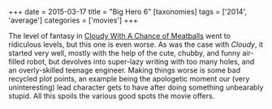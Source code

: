 +++
date = 2015-03-17
title = "Big Hero 6"
[taxonomies]
tags = ['2014', 'average']
categories = ['movies']
+++

The level of fantasy in [Cloudy With A Chance of Meatballs] went to
ridiculous levels, but this one is even worse. As was the case with
*Cloudy*, it started very well, mostly with the help of the cute, chubby,
and funny air-filled robot, but devolves into super-lazy writing with
too many holes, and an overly-skilled teenage engineer. Making things
worse is some bad recycled plot points, an example being the apologetic
moment our (very uninteresting) lead character gets to have after doing
something unbearably stupid. All this spoils the various good spots the
movie offers.

  [Cloudy With A Chance of Meatballs]: http://tshepang.net/cloudy-with-a-chance-of-meatballs-2009
